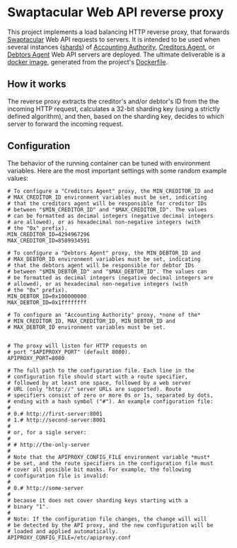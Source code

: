 Swaptacular Web API reverse proxy
=================================

This project implements a load balancing HTTP reverse proxy, that forwards
[Swaptacular] Web API requests to servers. It is intended to be used when
several instances ([shards]) of [Accounting Authority], [Creditors Agent],
or [Debtors Agent] Web API servers are deployed. The ultimate deliverable is
a [docker image], generated from the project's
[Dockerfile](../master/Dockerfile).


How it works
------------

The reverse proxy extracts the creditor's and/or debtor's ID from the the
incoming HTTP request, calculates a 32-bit sharding key (using a strictly
defined algorithm), and then, based on the sharding key, decides to which
server to forward the incoming request.


Configuration
-------------

The behavior of the running container can be tuned with environment
variables. Here are the most important settings with some random example
values:

```shell
# To configure a "Creditors Agent" proxy, the MIN_CREDITOR_ID and
# MAX_CREDITOR_ID environment variables must be set, indicating
# that the creditors agent will be responsible for creditor IDs
# between "$MIN_CREDITOR_ID" and "$MAX_CREDITOR_ID". The values
# can be formatted as decimal integers (negative decimal integers
# are allowed), or as hexadecimal non-negative integers (with
# the "0x" prefix).
MIN_CREDITOR_ID=4294967296
MAX_CREDITOR_ID=8589934591

# To configure a "Debtors Agent" proxy, the MIN_DEBTOR_ID and
# MAX_DEBTOR_ID environment variables must be set, indicating
# that the debtors agent will be responsible for debtor IDs
# between "$MIN_DEBTOR_ID" and "$MAX_DEBTOR_ID". The values can
# be formatted as decimal integers (negative decimal integers are
# allowed), or as hexadecimal non-negative integers (with
# the "0x" prefix).
MIN_DEBTOR_ID=0x100000000
MAX_DEBTOR_ID=0x1ffffffff

# To configure an "Accounting Authority" proxy, *none of the*
# MIN_CREDITOR_ID, MAX_CREDITOR_ID, MIN_DEBTOR_ID and
# MAX_DEBTOR_ID environment variables must be set.


# The proxy will listen for HTTP requests on
# port "$APIPROXY_PORT" (default 8080).
APIPROXY_PORT=8080

# The full path to the configuration file. Each line in the
# configuration file should start with a route specifier,
# followed by at least one space, followed by a web server
# URL (only "http://" server URLs are supported). Route
# specifiers consist of zero or more 0s or 1s, separated by dots,
# ending with a hash symbol ("#"). An example configuration file:
#
# 0.# http://first-server:8001
# 1.# http://second-server:8001
#
# or, for a sigle server:
#
# # http://the-only-server
#
# Note that the APIPROXY_CONFIG_FILE environment variable *must*
# be set, and the route specifiers in the configuration file must
# cover all possible bit masks. For example, the following
# configuration file is invalid:
#
# 0.# http://some-server
#
# because it does not cover sharding keys starting with a
# binary "1".
#
# Note: If the configuration file changes, the change will will
# be detected by the API proxy, and the new configuration will be
# loaded and applied automatically.
APIPROXY_CONFIG_FILE=/etc/apiproxy.conf
```


[Swaptacular]: https://swaptacular.github.io/overview
[docker image]: https://www.geeksforgeeks.org/what-is-docker-images/
[shards]: https://en.wikipedia.org/wiki/Shard_(database_architecture)
[Accounting Authority]: https://github.com/swaptacular/swpt_accounts
[Creditors Agent]: https://github.com/swaptacular/swpt_creditors
[Debtors Agent]: https://github.com/swaptacular/swpt_debtors

